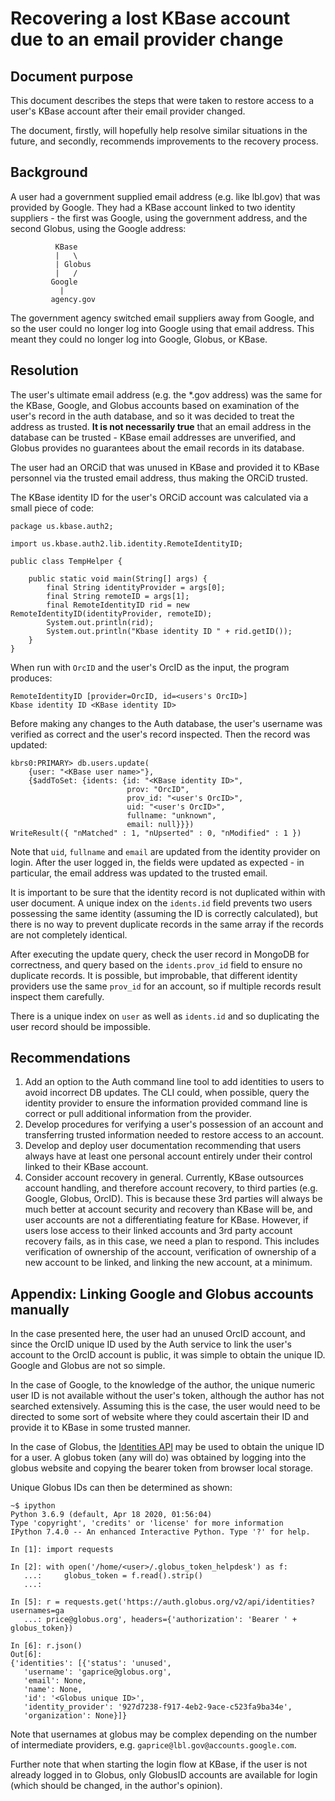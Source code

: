 # Recovering a lost KBase account due to an email provider change

## Document purpose

This document describes the steps that were taken to restore access to a user's KBase account
after their email provider changed.

The document, firstly, will hopefully help resolve similar situations in the future, and secondly,
recommends improvements to the recovery process.

## Background

A user had a government supplied email address (e.g. like lbl.gov) that was provided by Google.
They had a KBase account linked to two identity suppliers - the first was Google, using the 
government address, and the second Globus, using the Google address:

```
          KBase
          |   \
          | Globus
          |   /
         Google
           |
         agency.gov
```

The government agency switched email suppliers away from Google, and so the user could no
longer log into Google using that email address. This meant they could no longer log into Google,
Globus, or KBase.

## Resolution

The user's ultimate email address (e.g. the *.gov address) was the same for the KBase, Google,
and Globus accounts based on examination of the user's record in the auth database, and so it
was decided to treat the address as trusted. **It is not necessarily true** that an email
address in the database can be trusted - KBase email addresses are unverified, and Globus
provides no guarantees about the email records in its database.

The user had an ORCiD that was unused in KBase and provided it to KBase personnel via the
trusted email address, thus making the ORCiD trusted.

The KBase identity ID for the user's ORCiD account was calculated via a small piece of code:

```
package us.kbase.auth2;

import us.kbase.auth2.lib.identity.RemoteIdentityID;

public class TempHelper {

	public static void main(String[] args) {
		final String identityProvider = args[0];
		final String remoteID = args[1];
		final RemoteIdentityID rid = new RemoteIdentityID(identityProvider, remoteID);
		System.out.println(rid);
		System.out.println("Kbase identity ID " + rid.getID());
	}
}
```

When run with `OrcID` and the user's OrcID as the input, the program produces:

```
RemoteIdentityID [provider=OrcID, id=<users's OrcID>]
Kbase identity ID <KBase identity ID>
```

Before making any changes to the Auth database, the user's username was verified as
correct and the user's record inspected. Then the record was updated:

```
kbrs0:PRIMARY> db.users.update(
    {user: "<KBase user name>"},
    {$addToSet: {idents: {id: "<KBase identity ID>",
                          prov: "OrcID",
                          prov_id: "<user's OrcID>",
                          uid: "<user's OrcID>",
                          fullname: "unknown",
                          email: null}}})
WriteResult({ "nMatched" : 1, "nUpserted" : 0, "nModified" : 1 }) 
```

Note that `uid`, `fullname` and `email` are updated from the identity provider on login. After
the user logged in, the fields were updated as expected - in particular, the email address was
updated to the trusted email.

It is important to be sure that the identity record is not duplicated within with user document.
A unique index on the `idents.id` field prevents two users possessing the same identity
(assuming the ID is correctly calculated), but there is no way to prevent duplicate records in the
same array if the records are not completely identical.

After executing the update query, check the user record in MongoDB for correctness, and
query based on the `idents.prov_id` field to ensure no duplicate records. It is possible,
but improbable, that different identity providers use the same `prov_id` for an account, so
if multiple records result inspect them carefully.

There is a unique index on `user` as well as `idents.id` and so duplicating the user record
should be impossible.

## Recommendations

1. Add an option to the Auth command line tool to add identities to users to avoid incorrect DB
   updates. The CLI could, when possible, query the identity provider to ensure the information
   provided command line is correct or pull additional information from the provider.
2. Develop procedures for verifying a user's possession of an account and transferring
   trusted information needed to restore access to an account.
3. Develop and deploy user documentation recommending that users always have at least one
   personal account entirely under their control linked to their KBase account.
4. Consider account recovery in general. Currently, KBase outsources account handling, and
   therefore account recovery, to third parties (e.g. Google, Globus, OrcID). This is because
   these 3rd parties will always be much better at account security and recovery than KBase will
   be, and user accounts are not a differentiating feature for KBase. However, if users lose
   access to their linked accounts and 3rd party account recovery fails, as in this case,
   we need a plan to respond. This includes verification of ownership of the account,
   verification of ownership of a new account to be linked, and linking the new account, at a
   minimum.
   
## Appendix: Linking Google and Globus accounts manually

In the case presented here, the user had an unused OrcID account, and since the OrcID unique ID
used by the Auth service to link the user's account to the OrcID account is public, it was
simple to obtain the unique ID. Google and Globus are not so simple.

In the case of Google, to the knowledge of the author, the unique numeric user ID is not available
without the user's token, although the author has not searched extensively. Assuming this is the
case, the user would need to be directed to some sort of website where they could ascertain their
ID and provide it to KBase in some trusted manner.

In the case of Globus, the [Identities API](https://docs.globus.org/api/auth/reference/#identities_api)
may be used to obtain the unique ID for a user. A globus token (any will do) was obtained by
logging into the globus website and copying the bearer token from browser local storage.

Unique Globus IDs can then be determined as shown:

```
~$ ipython
Python 3.6.9 (default, Apr 18 2020, 01:56:04) 
Type 'copyright', 'credits' or 'license' for more information
IPython 7.4.0 -- An enhanced Interactive Python. Type '?' for help.

In [1]: import requests                                                         

In [2]: with open('/home/<user>/.globus_token_helpdesk') as f: 
   ...:     globus_token = f.read().strip() 
   ...:                                                                         

In [5]: r = requests.get('https://auth.globus.org/v2/api/identities?usernames=ga
   ...: price@globus.org', headers={'authorization': 'Bearer ' + globus_token}) 

In [6]: r.json()                                                                
Out[6]: 
{'identities': [{'status': 'unused',
   'username': 'gaprice@globus.org',
   'email': None,
   'name': None,
   'id': '<Globus unique ID>',
   'identity_provider': '927d7238-f917-4eb2-9ace-c523fa9ba34e',
   'organization': None}]}
```

Note that usernames at globus may be complex depending on the number of intermediate providers,
e.g. `gaprice@lbl.gov@accounts.google.com`.

Further note that when starting the login flow at KBase, if the user is not already logged in
to Globus, only GlobusID accounts are available for login (which should be changed, in the
author's opinion).

